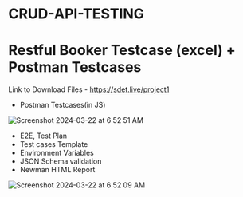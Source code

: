 # CRUD-API-TESTING
# Restful Booker Testcase (excel) + Postman Testcases

Link to Download Files - https://sdet.live/project1

- Postman Testcases(in JS)

![Screenshot 2024-03-22 at 6 52 51 AM](https://github.com/PramodDutta/Software-Testing-Projects2/assets/1409610/29addb55-83f4-45d1-8b55-0a8870fd97e7)


- E2E, Test Plan
- Test cases Template
- Environment Variables
- JSON Schema validation
- Newman HTML Report


![Screenshot 2024-03-22 at 6 52 09 AM](https://github.com/PramodDutta/Software-Testing-Projects2/assets/1409610/b56775cc-52a0-46ec-9341-da38b57878f8)
